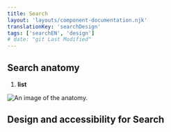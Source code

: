 ```yaml
---
title: Search
layout: 'layouts/component-documentation.njk'
translationKey: 'searchDesign'
tags: ['searchEN', 'design']
# date: "git Last Modified"
---
```


## Search anatomy

<ol class="anatomy-list">
  <li><strong>list</strong></li>
</ol>

<img class="b-sm b-default p-400" src="/images/{local}/components/anatomy/gcds-search-anatomy.svg" alt="An image of the anatomy." />

## Design and accessibility for Search
